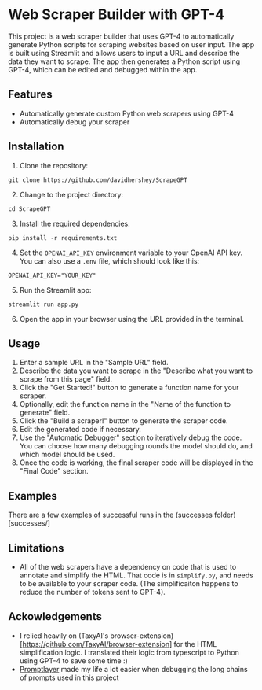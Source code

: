# Web Scraper Builder with GPT-4

This project is a web scraper builder that uses GPT-4 to automatically generate Python scripts for scraping websites based on user input. The app is built using Streamlit and allows users to input a URL and describe the data they want to scrape. The app then generates a Python script using GPT-4, which can be edited and debugged within the app.

## Features

- Automatically generate custom Python web scrapers using GPT-4
- Automatically debug your scraper

## Installation

1. Clone the repository:

```
git clone https://github.com/davidhershey/ScrapeGPT
```

2. Change to the project directory:

```
cd ScrapeGPT
```

3. Install the required dependencies:

```
pip install -r requirements.txt
```

4. Set the `OPENAI_API_KEY` environment variable to your OpenAI API key. You can also use a `.env` file, which should look like this:
```
OPENAI_API_KEY="YOUR_KEY"
```

5. Run the Streamlit app:

```
streamlit run app.py
```

6. Open the app in your browser using the URL provided in the terminal.

## Usage

1. Enter a sample URL in the "Sample URL" field.
2. Describe the data you want to scrape in the "Describe what you want to scrape from this page" field.
3. Click the "Get Started!" button to generate a function name for your scraper.
4. Optionally, edit the function name in the "Name of the function to generate" field.
5. Click the "Build a scraper!" button to generate the scraper code.
6. Edit the generated code if necessary.
7. Use the "Automatic Debugger" section to iteratively debug the code. You can choose how many debugging rounds the model should do, and which model should be used.
8. Once the code is working, the final scraper code will be displayed in the "Final Code" section.

## Examples
There are a few examples of successful runs in the (successes folder)[successes/]

## Limitations

* All of the web scrapers have a dependency on code that is used to annotate and simplify the HTML. That code is in `simplify.py`, and needs to be available to your scraper code. (The simplificaiton happens to reduce the number of tokens sent to GPT-4).

## Ackowledgements

* I relied heavily on (TaxyAI's browser-extension)[https://github.com/TaxyAI/browser-extension] for the HTML simplification logic. I translated their logic from typescript to Python using GPT-4 to save some time :)
* [Promptlayer](https://promptlayer.com/home) made my life a lot easier when debugging the long chains of prompts used in this project

